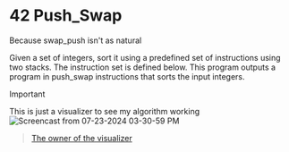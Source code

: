 # 42 Push_Swap

Because swap_push isn't as natural

Given a set of integers, sort it using a predefined set of instructions using
two stacks. The instruction set is defined below. This program outputs a program
in push_swap instructions that sorts the input integers.




> [!IMPORTANT]  
> This is just a visualizer to see my algorithm working
![Screencast from 07-23-2024 03-30-59 PM](https://github.com/user-attachments/assets/7d870e18-7d3e-4955-841c-fe0c242b4708)
> ><p><a href="https://github.com/o-reo/push_swap_visualizer">The owner of the visualizer</a></p>
